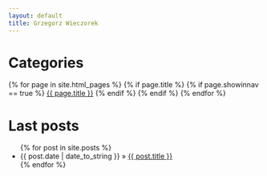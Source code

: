 ```yaml
---
layout: default
title: Grzegorz Wieczorek
---
```


<div id="home">
  <h1>Categories</h1>
      {% for page in site.html_pages %}
        {% if page.title %}
          {% if page.showinnav == true %}
            <a href="{{ page.url | remove:'index.html' }}">{{ page.title }}</a>
          {% endif %}
        {% endif %}
      {% endfor %}
  <h1>Last posts</h1>
  <ul class="posts">
    {% for post in site.posts %}
      <li><span>{{ post.date | date_to_string }}</span> &raquo; <a href="{{ post.url }}">{{ post.title }}</a></li>
    {% endfor %}
  </ul>
</div>
